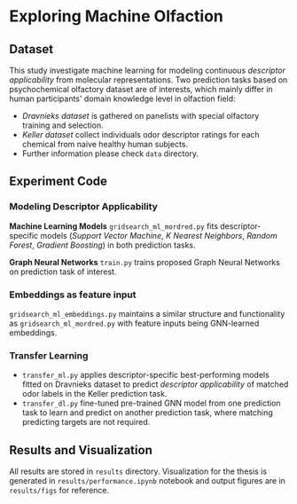 # Exploring Machine Olfaction

## Dataset
This study investigate machine learning for modeling continuous *descriptor applicability* from molecular representations. Two prediction tasks based on psychochemical olfactory dataset are of interests, which mainly differ in human participants' domain knowledge level in olfaction field:
- *Dravnieks dataset* is gathered on panelists with special olfactory training and selection.
- *Keller dataset* collect individuals odor descriptor ratings for each chemical from naive healthy human subjects.
- Further information please check `data` directory.

## Experiment Code

### Modeling Descriptor Applicability
**Machine Learning Models**
`gridsearch_ml_mordred.py` fits descriptor-specific models (*Support Vector Machine*, *K Nearest Neighbors*, *Random Forest*, *Gradient Boosting*) in both prediction tasks.

**Graph Neural Networks**
`train.py` trains proposed Graph Neural Networks on prediction task of interest.

### Embeddings as feature input
`gridsearch_ml_embeddings.py` maintains a similar structure and functionality as `gridsearch_ml_mordred.py` with feature inputs being GNN-learned embeddings.

### Transfer Learning
- `transfer_ml.py` applies descriptor-specific best-performing models fitted on Dravnieks dataset to predict *descriptor applicability* of matched odor labels in the Keller prediction task.
- `transfer_dl.py` fine-tuned pre-trained GNN model from one prediction task to learn and predict on another prediction task, where matching predicting targets are not required.

## Results and Visualization
All results are stored in `results` directory. Visualization for the thesis is generated in `results/performance.ipynb` notebook and output figures are in `results/figs` for reference.
